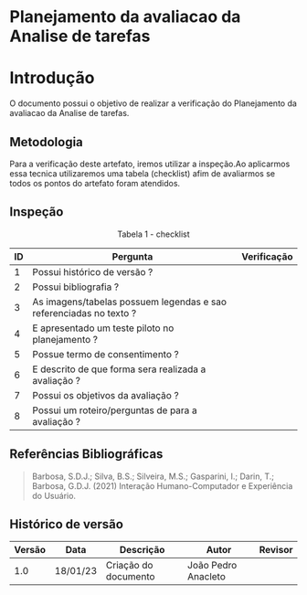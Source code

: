 # Planejamento da avaliacao da Analise de tarefas

# Introdução

O documento possui o objetivo de realizar a verificação do Planejamento da avaliacao da Analise de tarefas.

## Metodologia

Para a verificação deste artefato, iremos utilizar a inspeção.Ao aplicarmos essa tecnica utilizaremos uma tabela (checklist) afim de avaliarmos se todos os pontos do artefato foram atendidos.

## Inspeção

<figcaption><center>
    Tabela 1 - checklist
</figcaption>

| ID  | Pergunta                                                           | Verificação |
| --- | ------------------------------------------------------------------ | ----------- |
| 1   | Possui histórico de versão ?                                       |             |
| 2   | Possui bibliografia ?                                              |             |
| 3   | As imagens/tabelas possuem legendas e sao referenciadas no texto ? |             |
| 4   | E apresentado um teste piloto no planejamento ?                    |             |
| 5   | Possue termo de consentimento ?                                    |             |
| 6   | E descrito de que forma sera realizada a avaliação ?               |             |
| 7   | Possui os objetivos da avaliação ?                                 |             |
| 8   | Possui um roteiro/perguntas de para a avaliação ?                  |             |

## Referências Bibliográficas

> Barbosa, S.D.J.; Silva, B.S.; Silveira, M.S.; Gasparini, I.; Darin, T.; Barbosa, G.D.J. (2021) Interação Humano-Computador e Experiência do Usuário.

## Histórico de versão

| Versão | Data     | Descrição            | Autor               | Revisor |
| ------ | -------- | -------------------- | ------------------- | ------- |
| 1.0    | 18/01/23 | Criação do documento | João Pedro Anacleto |         |
